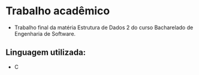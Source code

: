 # Trabalho acadêmico 

* Trabalho final da matéria Estrutura de Dados 2 do curso Bacharelado de Engenharia de Software.

## Linguagem utilizada:

* C

